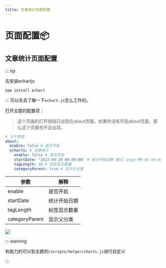 ```yaml
---
title: 文章统计页面配置
---
```


# 页面配置📦

## 文章统计页面配置

::: tip

先安装echartjs

```shell
npm install echart
```

:::
可以先去了解一下`echart.js`怎么工作的。

打开主题的配置项：
> 这个页面的打开按钮只出现在about页面，如果你没有开启about页面，那么这个页面也不会出现。

```yaml
# 关于界面
about:
  enable: false # 是否开启
  echarts: # 文章统计
    enable: false # 是否开启
    startDate: "2023-04-20 00:00:00" # 统计开始日期 格式：yyyy-MM-dd hh-mm-ss
    tagLength: 10 # 标签显示数量
    categoryParent: true # 显示父分类
```

| 参数             | 解释     |   
|----------------|--------|
| enable         | 是否开启   |   
| startDate      | 统计开始日期 |   
| tagLength      | 标签显示数量 |
| categoryParent | 显示父分类  |

![](https://bu.dusays.com/2023/11/01/654212c80adb6.png)

::: warning

有能力的可以到主题的`/scripts/helper/charts.js`进行自定义

:::